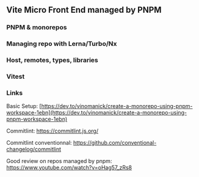 ## Vite Micro Front End managed by PNPM

### PNPM & monorepos

### Managing repo with Lerna/Turbo/Nx

### Host, remotes, types, libraries

### Vitest

### Links

Basic Setup: [https://dev.to/vinomanick/create-a-monorepo-using-pnpm-workspace-1ebn](https://dev.to/vinomanick/create-a-monorepo-using-pnpm-workspace-1ebn)

Commitlint: https://commitlint.js.org/

Commitlint conventionnal: https://github.com/conventional-changelog/commitlint

Good review on repos managed by pnpm: https://www.youtube.com/watch?v=oHag57_zRs8
